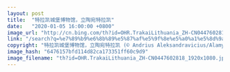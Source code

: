 ```yaml
---
layout: post
title:  "特拉凯城堡博物馆，立陶宛特拉凯"
date:   "2020-01-05 16:00:00 +0800"
image_url: "http://cn.bing.com/th?id=OHR.TrakaiLithuania_ZH-CN0447602818_1920x1080.jpg&rf=LaDigue_1920x1080.jpg&pid=hp"
link: "/search?q=%e7%89%b9%e6%8b%89%e5%87%af%e5%9f%8e%e5%a0%a1%e5%8d%9a%e7%89%a9%e9%a6%86&form=hpcapt&mkt=zh-cn"
copyright: "特拉凯城堡博物馆，立陶宛特拉凯 (© Andrius Aleksandravicius/Alamy)"
image_hash: "6476157bfd114d82ca173351ff60c9d9"
image_filename: "th?id=OHR.TrakaiLithuania_ZH-CN0447602818_1920x1080.jpg&rf=LaDigue_1920x1080.jpg&pid=hp"
---
```

